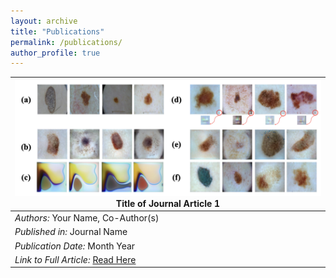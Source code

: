```yaml
---
layout: archive
title: "Publications"
permalink: /publications/
author_profile: true
---
```


| ![Figure 1](https://github.com/Nanboy-Ronan/Personal-Web/blob/main/_publications/figure/SASHIMI%202022.png) **Title of Journal Article 1** |
| --- |
| *Authors:* Your Name, Co-Author(s) |
| *Published in:* Journal Name |
| *Publication Date:* Month Year |
| *Link to Full Article:* [Read Here](URL) |

<!-- {% if author.googlescholar %}
  You can also find my articles on <u><a href="{{author.googlescholar}}">my Google Scholar profile</a>.</u>
{% endif %}

{% include base_path %}

{% for post in site.publications reversed %}
  {% include archive-single.html %}
{% endfor %} -->
